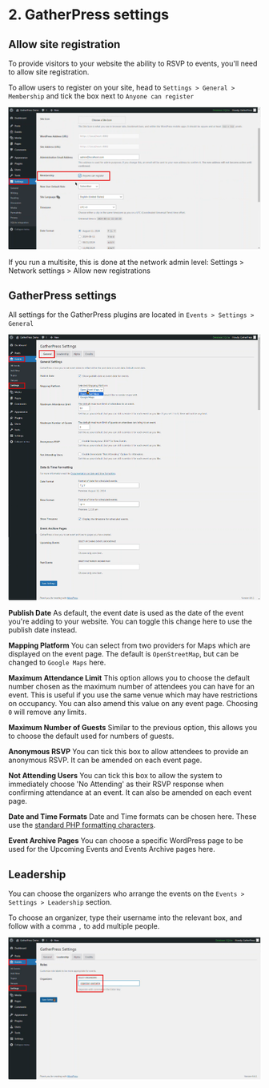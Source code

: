 
# 2. GatherPress settings
## Allow site registration

To provide visitors to your website the ability to RSVP to events, you'll need to allow site registration.

To allow users to register on your site, head to `Settings > General > Membership` and tick the box next to `Anyone can register`

![General Settings](../media/user-2-gatherpress-settings.png)

If you run a multisite, this is done at the network admin level:
Settings > Network settings > Allow new registrations

## GatherPress settings

All settings for the GatherPress plugins are located in `Events > Settings > General`

![GatherPress Settings](../media/user-2-gatherpress-settings-1.png)

**Publish Date**
As default, the event date is used as the date of the event you're adding to your website. You can toggle this change here to use the publish date instead.

**Mapping Platform**
You can select from two providers for Maps which are displayed on the event page. The default is `OpenStreetMap`, but can be changed to `Google Maps` here.

**Maximum Attendance Limit**
This option allows you to choose the default number chosen as the maximum number of attendees you can have for an event. This is useful if you use the same venue which may have restrictions on occupancy. You can also amend this value on any event page. Choosing `0` will remove any limits.

**Maximum Number of Guests**
Similar to the previous option, this allows you to choose the default used for numbers of guests.

**Anonymous RSVP**
You can tick this box to allow attendees to provide an anonymous RSVP. It can be amended on each event page.

**Not Attending Users**
You can tick this box to allow the system to immediately choose 'No Attending' as their RSVP response when confirming attendance at an event. It can also be amended on each event page.

**Date and Time Formats**
Date and Time formats can be chosen here. These use the [standard PHP formatting characters](https://wordpress.org/documentation/article/customize-date-and-time-format/).

**Event Archive Pages**
You can choose a specific WordPress page to be used for the Upcoming Events and Events Archive pages here.


## Leadership

You can choose the organizers who arrange the events on the `Events > Settings > Leadership` section.

To choose an organizer, type their username into the relevant box, and follow with a comma `,` to add multiple people.

![GatherPress Leadership](../media/user-2-gatherpress-settings-2.png)
